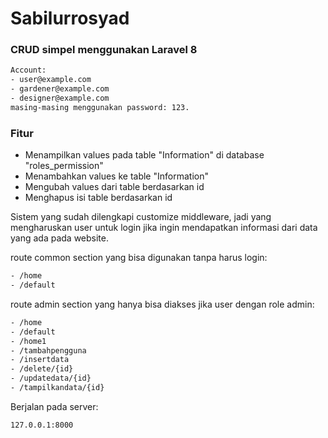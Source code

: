 # Sabilurrosyad
### CRUD simpel menggunakan Laravel 8

```sh
Account:
- user@example.com
- gardener@example.com
- designer@example.com
masing-masing menggunakan password: 123.
```
### Fitur
- Menampilkan values pada table "Information" di  database "roles_permission"
- Menambahkan values ke table "Information" 
- Mengubah values dari table berdasarkan id
- Menghapus isi table berdasarkan id

Sistem yang sudah dilengkapi customize middleware, jadi yang mengharuskan user untuk login jika ingin mendapatkan informasi dari data yang ada pada website.

route common section yang bisa digunakan tanpa harus login:
```sh
- /home
- /default
```

route admin section yang hanya bisa diakses jika user dengan role admin:
```sh
- /home
- /default
- /home1
- /tambahpengguna
- /insertdata
- /delete/{id}
- /updatedata/{id}
- /tampilkandata/{id}
```

Berjalan pada server:
```sh
127.0.0.1:8000
```
